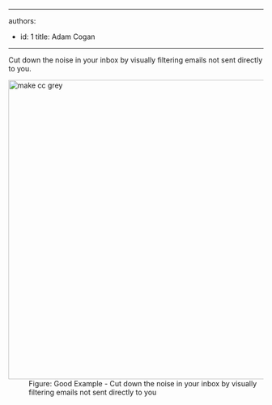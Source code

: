 

---
authors:
  - id: 1
    title: Adam Cogan
---




<span class='intro'> <p>​Cut down the noise in your inbox by visually filtering emails not sent directly to you.<br></p>  </span>

<dl class="goodImage"><dt><img alt="make cc grey" src="/PublishingImages/MakeCCGrey.jpg" style="width&#58;590px;" /> </dt><dd>Figure&#58; Good Example - Cut down the noise in your inbox by visually filtering emails not sent directly to you</dd></dl>


